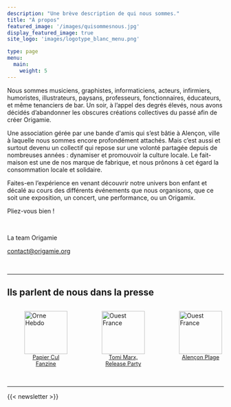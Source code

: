 ```yaml
---
description: "Une brève description de qui nous sommes."
title: "À propos"
featured_image: '/images/quisommesnous.jpg'
display_featured_image: true
site_logo: 'images/logotype_blanc_menu.png'

type: page
menu:
  main:
    weight: 5
---
```


Nous sommes musiciens, graphistes, informaticiens, acteurs, infirmiers, humoristes, illustrateurs, paysans, professeurs, fonctionnaires, éducateurs, et même tenanciers de bar. Un soir, à l’appel des degrés élevés, nous avons décidés d’abandonner les obscures créations collectives du passé afin de créer Origamie.

Une association gérée par une bande d'amis qui s’est bâtie à Alençon, ville à laquelle nous sommes encore profondément attachés. Mais c’est aussi et surtout devenu un collectif qui repose sur une volonté partagée depuis de nombreuses années : dynamiser et promouvoir la culture locale. Le fait-maison est une de nos marque de fabrique, et nous prônons à cet égard la consommation locale et solidaire. 

Faites-en l’expérience en venant découvrir notre univers bon enfant et décalé au cours des différents événements que nous organisons, que ce soit une exposition, un concert, une performance, ou un Origamix. 

Pliez-vous bien !

<br/>

La team Origamie

contact@origamie.org

<br/>

<hr/>

<h2> Ils parlent de nous dans la presse</h2>
<div style="display: flex; flex-direction: row; justify-content: space-around;">
  <div>
    <a href="https://actu.fr/normandie/alencon_61001/alencon-l-association-origamie-lance-papier-cul-son-fanzine-culturel-a-lire-aux-toilettes_34034959.html">
      <figure>
        <img src="https://static.actu.fr/marque/logo/orne-hebdo.svg" alt="Orne Hebdo" style="height: 100px">
        <figcaption style="font-size: 0.8rem; text-align: center">Papier Cul Fanzine</figcaption>
      </figure>  
  </a>
  </div>
  <div>
    <a href="https://www.ouest-france.fr/normandie/alencon-61000/alencon-premier-album-et-concert-pour-tomi-marx-a-chapelmele-samedi-dff2bf6e-43cd-11ec-a328-2d975e42f8ff">
      <figure>
        <img alt="Ouest France" src="https://media.ouest-france.fr/v1/documents/d5a06162881f47abde8ca2f7b57b769e-of.svg" style="height: 100px">
        <figcaption style="font-size: 0.8rem; text-align: center">Tomi Marx, Release Party</figcaption>
      </figure>  
    </a>
  </div>
  <div>
    <a href="https://www.ouest-france.fr/normandie/alencon-61000/des-livres-des-jeux-de-societe-et-un-dj-set-a-alencon-plage-ce-jeudi-11-aout-ad4217a0-17ca-11ed-92be-d940840fee51">
      <figure>
        <img alt="Ouest France" src="https://media.ouest-france.fr/v1/documents/d5a06162881f47abde8ca2f7b57b769e-of.svg" style="height: 100px">
        <figcaption style="font-size: 0.8rem; text-align: center">Alençon Plage</figcaption>
      </figure>
    </a>
  </div>
</div>

<br/>

<hr/>

{{< newsletter >}}